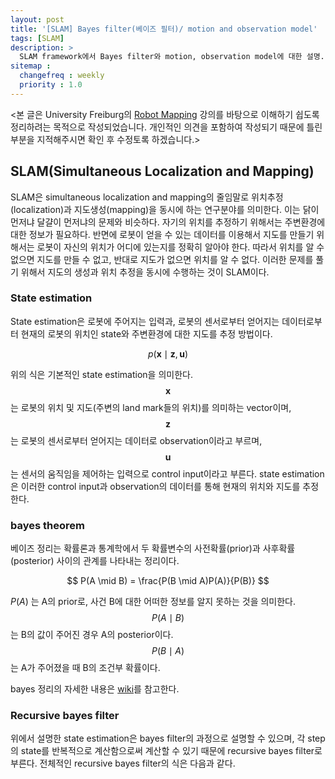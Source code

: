 ```yaml
---
layout: post
title: '[SLAM] Bayes filter(베이즈 필터)/ motion and observation model'
tags: [SLAM]
description: >
  SLAM framework에서 Bayes filter와 motion, observation model에 대한 설명.
sitemap :
  changefreq : weekly
  priority : 1.0
---
```


<본 글은 University Freiburg의 [Robot Mapping](http://ais.informatik.uni-freiburg.de/teaching/ws13/mapping/) 강의를 바탕으로 이해하기 쉽도록 정리하려는 목적으로 작성되었습니다. 개인적인 의견을 포함하여 작성되기 때문에 틀린 부분을 지적해주시면 확인 후 수정토록 하겠습니다.>

## SLAM(Simultaneous Localization and Mapping)

SLAM은 simultaneous localization and mapping의 줄임말로 위치추정(localization)과 지도생성(mapping)을 동시에 하는 연구분야를 의미한다. 이는 닭이 먼저냐 달걀이 먼저냐의 문제와 비슷하다. 자기의 위치를 추정하기 위해서는 주변환경에 대한 정보가 필요하다. 반면에 로봇이 얻을 수 있는 데이터를 이용해서 지도를 만들기 위해서는 로봇이 자신의 위치가 어디에 있는지를 정확히 알아야 한다. 따라서 위치를 알 수 없으면 지도를 만들 수 없고, 반대로 지도가 없으면 위치를 알 수 없다. 이러한 문제를 풀기 위해서 지도의 생성과 위치 추정을 동시에 수행하는 것이 SLAM이다.

### State estimation

State estimation은 로봇에 주어지는 입력과, 로봇의 센서로부터 얻어지는 데이터로부터 현재의 로봇의 위치인 state와 주변환경에 대한 지도를 추정 방법이다.

$$ p(\mathbf{x}\mid \mathbf{z}, \mathbf{u})$$

위의 식은 기본적인 state estimation을 의미한다. $$\mathbf{x}$$ 는 로봇의 위치 및 지도(주변의 land mark들의 위치)를 의미하는 vector이며, $$\mathbf{z}$$ 는 로봇의 센서로부터 얻어지는 데이터로 observation이라고 부르며, $$\mathbf{u}$$ 는 센서의 움직임을 제어하는 입력으로 control input이라고 부른다. state estimation은 이러한 control input과 observation의 데이터를 통해 현재의 위치와 지도를 추정한다.

### bayes theorem

베이즈 정리는 확률론과 통계학에서 두 확률변수의 사전확률(prior)과 사후확률(posterior) 사이의 관계를 나타내는 정리이다.

$$
P(A \mid B) = \frac{P(B \mid A)P(A)}{P(B)}
$$

$P(A)$ 는 A의 prior로, 사건 B에 대한 어떠한 정보를 알지 못하는 것을 의미한다. $$P(A \mid B)$$ 는 B의 값이 주어진 경우 A의 posterior이다. $$P(B \mid A)$$ 는 A가 주어졌을 때 B의 조건부 확률이다.

bayes 정리의 자세한 내용은 [wiki](https://ko.wikipedia.org/wiki/%EB%B2%A0%EC%9D%B4%EC%A6%88_%EC%A0%95%EB%A6%AC)를 참고한다.

### Recursive bayes filter

위에서 설명한 state estimation은 bayes filter의 과정으로 설명할 수 있으며, 각 step의 state를 반복적으로 계산함으로써 계산할 수 있기 때문에 recursive bayes filter로 부른다. 전체적인 recursive bayes filter의 식은 다음과 같다.
